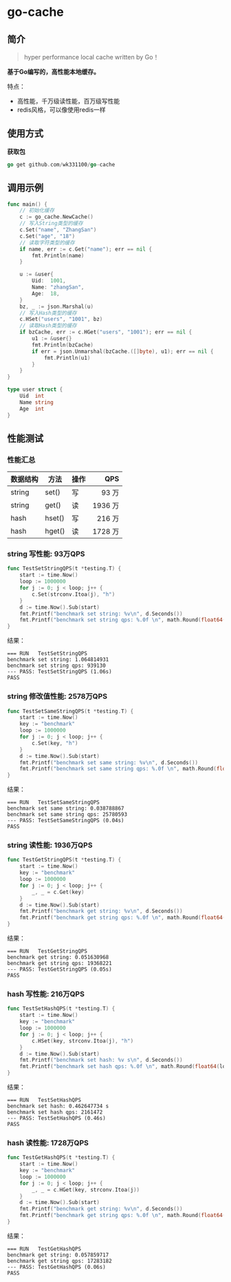 # go-cache

## 简介

> hyper performance local cache written by Go！

**基于Go编写的，高性能本地缓存。**

特点：

- 高性能，千万级读性能，百万级写性能
- redis风格，可以像使用redis一样

## 使用方式
**获取包**
```go
go get github.com/wk331100/go-cache
```
## 调用示例
```go
func main() {
	// 初始化缓存
	c := go_cache.NewCache()
	// 写入String类型的缓存
	c.Set("name", "ZhangSan")
	c.Set("age", "18")
	// 读取字符类型的缓存
	if name, err := c.Get("name"); err == nil {
		fmt.Println(name)
	}

	u := &user{
		Uid:  1001,
		Name: "zhangSan",
		Age:  18,
	}
	bz, _ := json.Marshal(u)
	// 写入Hash类型的缓存
	c.HSet("users", "1001", bz)
	// 读取Hash类型的缓存
	if bzCache, err := c.HGet("users", "1001"); err == nil {
		u1 := &user{}
		fmt.Println(bzCache)
		if err = json.Unmarshal(bzCache.([]byte), u1); err == nil {
			fmt.Println(u1)
		}
	}
}

type user struct {
	Uid  int
	Name string
	Age  int
}
```


## 性能测试
### 性能汇总

| 数据结构  | 方法     | 操作 |    QPS |
|-------|--------|----|-------:|
| string | set()  | 写   |   93 万 |
| string | get()  | 读  | 1936 万 |
| hash   | hset() | 写  |  216 万 |
| hash   | hget() | 读  | 1728 万 |

### string 写性能: 93万QPS
```go
func TestSetStringQPS(t *testing.T) {
	start := time.Now()
	loop := 1000000
	for j := 0; j < loop; j++ {
		c.Set(strconv.Itoa(j), "h")
	}
	d := time.Now().Sub(start)
	fmt.Printf("benchmark set string: %v\n", d.Seconds())
	fmt.Printf("benchmark set string qps: %.0f \n", math.Round(float64(loop)/d.Seconds()))
}
```
结果：
```
=== RUN   TestSetStringQPS
benchmark set string: 1.064814931
benchmark set string qps: 939130 
--- PASS: TestSetStringQPS (1.06s)
PASS
```

### string 修改值性能: 2578万QPS
```go
func TestSetSameStringQPS(t *testing.T) {
	start := time.Now()
	key := "benchmark"
    loop := 1000000
	for j := 0; j < loop; j++ {
		c.Set(key, "h")
	}
	d := time.Now().Sub(start)
	fmt.Printf("benchmark set same string: %v\n", d.Seconds())
	fmt.Printf("benchmark set same string qps: %.0f \n", math.Round(float64(loop)/d.Seconds()))
}
```
结果：
```
=== RUN   TestSetSameStringQPS
benchmark set same string: 0.038788867
benchmark set same string qps: 25780593 
--- PASS: TestSetSameStringQPS (0.04s)
PASS
```

### string 读性能: 1936万QPS
```go
func TestGetStringQPS(t *testing.T) {
	start := time.Now()
	key := "benchmark"
	loop := 1000000
	for j := 0; j < loop; j++ {
		_, _ = c.Get(key)
	}
	d := time.Now().Sub(start)
	fmt.Printf("benchmark get string: %v\n", d.Seconds())
	fmt.Printf("benchmark get string qps: %.0f \n", math.Round(float64(loop)/d.Seconds()))
}
```
结果：
```
=== RUN   TestGetStringQPS
benchmark get string: 0.051630968
benchmark get string qps: 19368221 
--- PASS: TestGetStringQPS (0.05s)
PASS
```

### hash 写性能: 216万QPS
```go
func TestSetHashQPS(t *testing.T) {
	start := time.Now()
	key := "benchmark"
	loop := 1000000
	for j := 0; j < loop; j++ {
		c.HSet(key, strconv.Itoa(j), "h")
	}
	d := time.Now().Sub(start)
	fmt.Printf("benchmark set hash: %v s\n", d.Seconds())
	fmt.Printf("benchmark set hash qps: %.0f \n", math.Round(float64(loop)/d.Seconds()))
}
```
结果：
```
=== RUN   TestSetHashQPS
benchmark set hash: 0.462647734 s
benchmark set hash qps: 2161472 
--- PASS: TestSetHashQPS (0.46s)
PASS
```

### hash 读性能: 1728万QPS
```go
func TestGetHashQPS(t *testing.T) {
	start := time.Now()
	key := "benchmark"
	loop := 1000000
	for j := 0; j < loop; j++ {
		_, _ = c.HGet(key, strconv.Itoa(j))
	}
	d := time.Now().Sub(start)
	fmt.Printf("benchmark get string: %v\n", d.Seconds())
	fmt.Printf("benchmark get string qps: %.0f \n", math.Round(float64(loop)/d.Seconds()))
}
```
结果：
```
=== RUN   TestGetHashQPS
benchmark get string: 0.057859717
benchmark get string qps: 17283182 
--- PASS: TestGetHashQPS (0.06s)
PASS
```